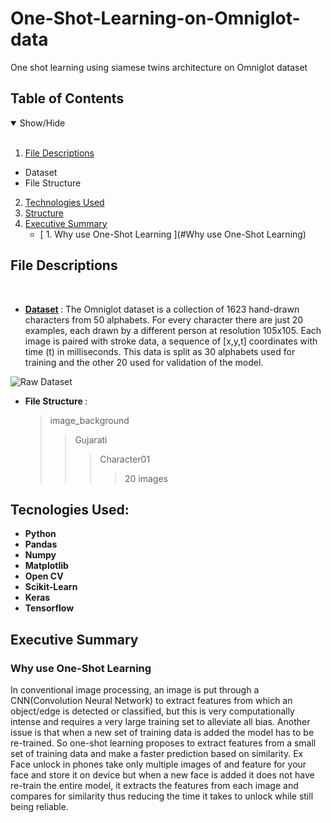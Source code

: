 # One-Shot-Learning-on-Omniglot-data
One shot learning using siamese twins architecture on Omniglot dataset


## Table of Contents
<details open>
<summary>Show/Hide</summary>
<br>

1. [ File Descriptions ](#File_Description)
  * Dataset
  * File Structure
2. [ Technologies Used ](#Technologies_Used)    
3. [ Structure ](#Structure)
4. [ Executive Summary ](#Executive_Summary)
   * [ 1. Why use One-Shot Learning ](#Why use One-Shot Learning)
</details>

## File Descriptions
<a name="File_Description"></a>
<br>
* <strong> [Dataset](https://github.com/brendenlake/omniglot) </strong>: The Omniglot dataset is a collection of 1623 hand-drawn characters from 50 alphabets. For every character there are just 20 examples, each drawn by a different person at resolution 105x105. Each image is paired with stroke data, a sequence of [x,y,t] coordinates with time (t) in milliseconds. This data is split as 30 alphabets used for training and the other 20 used for validation of the model.

![Raw Dataset](https://raw.githubusercontent.com/brendenlake/omniglot/master/omniglot_grid.jpg)
  
* <strong> File Structure </strong>:
  <a name="File Structure"></a>
  >image_background  
  >>Gujarati
  >>>Character01
  >>>>20 images

## Tecnologies Used:
<a name="Technologies_Used"></a>
* <strong>Python</strong>
* <strong>Pandas</strong>
* <strong>Numpy</strong>
* <strong>Matplotlib</strong>
* <strong>Open CV</strong>
* <strong>Scikit-Learn</strong>
* <strong>Keras</strong>
* <strong>Tensorflow</strong>

<a name="Executive_Summary"></a>
## Executive Summary

### Why use One-Shot Learning
<a name="Why use One-Shot Learning"></a>

In conventional image processing, an image is put through a CNN(Convolution Neural Network) to extract features from which an object/edge is detected or classified, but this is very computationally intense and requires a very large training set to alleviate all bias. Another issue is that when a new set of training data is added the model has to be re-trained. So one-shot learning proposes to extract features from a small set of training data and make a faster prediction based on similarity.
Ex Face unlock in phones take only multiple images of and feature for your face and store it on device but when a new face is added it does not have re-train the entire model, it extracts the features from each image and compares for similarity thus reducing the time it takes to unlock while still being reliable.
<br>
